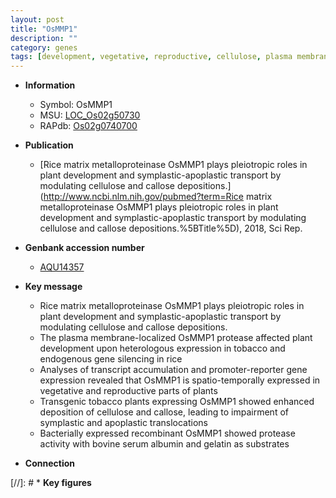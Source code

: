 ```yaml
---
layout: post
title: "OsMMP1"
description: ""
category: genes
tags: [development, vegetative, reproductive, cellulose, plasma membrane, plant development, albumin]
---
```


* **Information**  
    + Symbol: OsMMP1  
    + MSU: [LOC_Os02g50730](http://rice.plantbiology.msu.edu/cgi-bin/ORF_infopage.cgi?orf=LOC_Os02g50730)  
    + RAPdb: [Os02g0740700](http://rapdb.dna.affrc.go.jp/viewer/gbrowse_details/irgsp1?name=Os02g0740700)  

* **Publication**  
    + [Rice matrix metalloproteinase OsMMP1 plays pleiotropic roles in plant development and symplastic-apoplastic transport by modulating cellulose and callose depositions.](http://www.ncbi.nlm.nih.gov/pubmed?term=Rice matrix metalloproteinase OsMMP1 plays pleiotropic roles in plant development and symplastic-apoplastic transport by modulating cellulose and callose depositions.%5BTitle%5D), 2018, Sci Rep.

* **Genbank accession number**  
    + [AQU14357](http://www.ncbi.nlm.nih.gov/nuccore/AQU14357)

* **Key message**  
    + Rice matrix metalloproteinase OsMMP1 plays pleiotropic roles in plant development and symplastic-apoplastic transport by modulating cellulose and callose depositions.
    + The plasma membrane-localized OsMMP1 protease affected plant development upon heterologous expression in tobacco and endogenous gene silencing in rice
    + Analyses of transcript accumulation and promoter-reporter gene expression revealed that OsMMP1 is spatio-temporally expressed in vegetative and reproductive parts of plants
    + Transgenic tobacco plants expressing OsMMP1 showed enhanced deposition of cellulose and callose, leading to impairment of symplastic and apoplastic translocations
    + Bacterially expressed recombinant OsMMP1 showed protease activity with bovine serum albumin and gelatin as substrates

* **Connection**  

[//]: # * **Key figures**  


